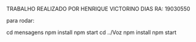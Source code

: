 TRABALHO REALIZADO POR HENRIQUE VICTORINO DIAS
RA: 19030550

para rodar:

cd mensagens
npm install 
npm start
cd ../Voz
npm install 
npm start